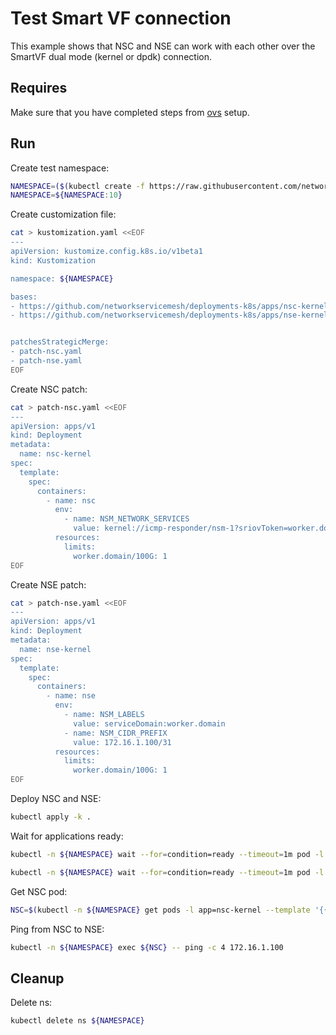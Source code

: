 # Test Smart VF connection

This example shows that NSC and NSE can work with each other over the SmartVF dual mode (kernel or dpdk) connection.

## Requires

Make sure that you have completed steps from [ovs](../../ovs) setup.

## Run

Create test namespace:
```bash
NAMESPACE=($(kubectl create -f https://raw.githubusercontent.com/networkservicemesh/deployments-k8s/1f0a35503428f3701437defb0286b78722cb62db/examples/use-cases/namespace.yaml)[0])
NAMESPACE=${NAMESPACE:10}
```

Create customization file:
```bash
cat > kustomization.yaml <<EOF
---
apiVersion: kustomize.config.k8s.io/v1beta1
kind: Kustomization

namespace: ${NAMESPACE}

bases:
- https://github.com/networkservicemesh/deployments-k8s/apps/nsc-kernel?ref=1f0a35503428f3701437defb0286b78722cb62db
- https://github.com/networkservicemesh/deployments-k8s/apps/nse-kernel?ref=1f0a35503428f3701437defb0286b78722cb62db


patchesStrategicMerge:
- patch-nsc.yaml
- patch-nse.yaml
EOF
```

Create NSC patch:
```bash
cat > patch-nsc.yaml <<EOF
---
apiVersion: apps/v1
kind: Deployment
metadata:
  name: nsc-kernel
spec:
  template:
    spec:
      containers:
        - name: nsc
          env:
            - name: NSM_NETWORK_SERVICES
              value: kernel://icmp-responder/nsm-1?sriovToken=worker.domain/100G
          resources:
            limits:
              worker.domain/100G: 1
EOF
```

Create NSE patch:
```bash
cat > patch-nse.yaml <<EOF
---
apiVersion: apps/v1
kind: Deployment
metadata:
  name: nse-kernel
spec:
  template:
    spec:
      containers:
        - name: nse
          env:
            - name: NSM_LABELS
              value: serviceDomain:worker.domain
            - name: NSM_CIDR_PREFIX
              value: 172.16.1.100/31
          resources:
            limits:
              worker.domain/100G: 1
EOF
```

Deploy NSC and NSE:
```bash
kubectl apply -k .
```

Wait for applications ready:
```bash
kubectl -n ${NAMESPACE} wait --for=condition=ready --timeout=1m pod -l app=nsc-kernel
```
```bash
kubectl -n ${NAMESPACE} wait --for=condition=ready --timeout=1m pod -l app=nse-kernel
```

Get NSC pod:
```bash
NSC=$(kubectl -n ${NAMESPACE} get pods -l app=nsc-kernel --template '{{range .items}}{{.metadata.name}}{{"\n"}}{{end}}')
```

Ping from NSC to NSE:
```bash
kubectl -n ${NAMESPACE} exec ${NSC} -- ping -c 4 172.16.1.100
```

## Cleanup

Delete ns:
```bash
kubectl delete ns ${NAMESPACE}
```

